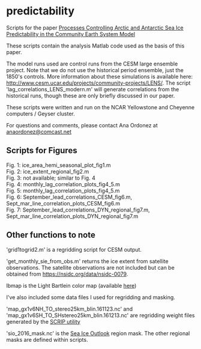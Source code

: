 # predictability
Scripts for the paper [Processes Controlling Arctic and Antarctic Sea Ice Predictability in the Community Earth System Model](https://journals.ametsoc.org/doi/full/10.1175/JCLI-D-18-0348.1)

These scripts contain the analysis Matlab code used as the basis of this paper.

The model runs used are control runs from the CESM large ensemble project. Note that we do not use the 
historical period ensemble, just the 1850's controls. More information about these simulations
is available here: http://www.cesm.ucar.edu/projects/community-projects/LENS/. The script 
'lag_correlations_LENS_modern.m' will generate correlations from the historical runs, though 
these are only briefly discussed in our paper.

These scripts were written and run on the NCAR Yellowstone and Cheyenne computers / Geyser cluster.

For questions and comments, please contact Ana Ordonez at anaordonez@comcast.net

## Scripts for Figures
Fig. 1: ice_area_hemi_seasonal_plot_fig1.m  
Fig. 2: ice_extent_regional_fig2.m  
Fig. 3: not available; similar to Fig. 4  
Fig. 4: monthly_lag_correlation_plots_fig4_5.m  
Fig. 5: monthly_lag_correlation_plots_fig4_5.m  
Fig. 6: September_lead_correlations_CESM_fig6.m, Sept_mar_line_correlation_plots_CESM_fig6.m  
Fig. 7: September_lead_correlations_DYN_regional_fig7.m, Sept_mar_line_correlation_plots_DYN_regional_fig7.m  

## Other functions to note
'grid1togrid2.m' is a regridding script for CESM output. 

'get_monthly_sie_from_obs.m' returns the ice extent from satellite observations. The satellite 
observations are not included but can be obtained from https://nsidc.org/data/nsidc-0079.

lbmap is the Light Bartlein color map (available [here](https://www.mathworks.com/matlabcentral/fileexchange/17555-light-bartlein-color-maps))

I've also included some data files I used for regridding and masking. 

'map_gx1v6NH_TO_stereo25km_blin.161123.nc' and 'map_gx1v6SH_TO_SHstereo25km_blin.161213.nc' are regridding weight files generated by the [SCRIP utility](https://www.earthsystemcog.org/projects/regridweightgen/)

'sio_2016_mask.nc' is the [Sea Ice Outlook](https://www.arcus.org/sipn/sea-ice-outlook) region mask.
The other regional masks are defined within scripts.
